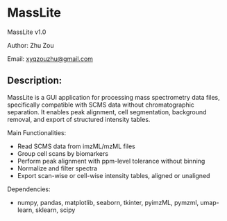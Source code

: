 # MassLite

MassLite v1.0

Author: Zhu Zou 

Email: xyqzouzhu@gmail.com

Description:
-------------
MassLite is a GUI application for processing mass spectrometry data files, specifically compatible with SCMS data without chromatographic separation. It enables peak alignment, cell segmentation, background removal, 
and export of structured intensity tables.

Main Functionalities:
- Read SCMS data from imzML/mzML files
- Group cell scans by biomarkers
- Perform peak alignment with ppm-level tolerance without binning
- Normalize and filter spectra
- Export scan-wise or cell-wise intensity tables, aligned or unaligned

Dependencies:
- numpy, pandas, matplotlib, seaborn, tkinter, pyimzML, pymzml, umap-learn, sklearn, scipy
